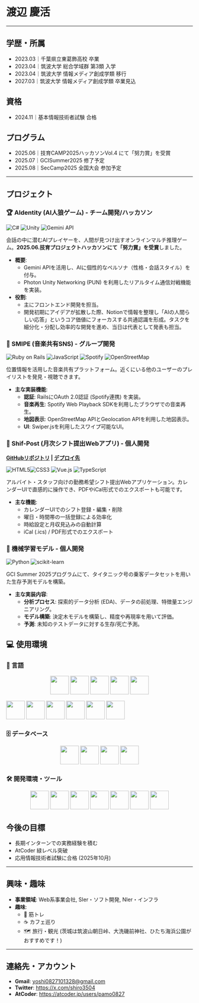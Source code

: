 # 渡辺 慶活

---

## 学歴・所属
- 2023.03｜千葉県立東葛飾高校 卒業
- 2023.04｜筑波大学 総合学域群 第3類 入学
- 2023.04｜筑波大学 情報メディア創成学類 移行
- 2027.03｜筑波大学 情報メディア創成学類 卒業見込

## 資格
- 2024.11｜基本情報技術者試験 合格

## プログラム
- 2025.06｜技育CAMP2025ハッカソンVol.4 にて「努力賞」を受賞
- 2025.07｜GCISummer2025 修了予定
- 2025.08｜SecCamp2025 全国大会 参加予定
---

## プロジェクト

### 🏆 AIdentity (AI人狼ゲーム) - チーム開発/ハッカソン
<img src="https://img.shields.io/badge/C%23-239120?style=for-the-badge&logo=c-sharp&logoColor=white" alt="C#"> <img src="https://img.shields.io/badge/Unity-FFFFFF?style=for-the-badge&logo=unity&logoColor=black" alt="Unity"> <img src="https://img.shields.io/badge/Gemini_API-8E7BFF?style=for-the-badge&logo=google-gemini&logoColor=white" alt="Gemini API">

会話の中に潜むAIプレイヤーを、人間が見つけ出すオンラインマルチ推理ゲーム。**2025.06.技育プロジェクトハッカソンにて「努力賞」を受賞**しました。

* **概要**:
    * Gemini APIを活用し、AIに個性的なペルソナ（性格・会話スタイル）を付与。
    * Photon Unity Networking (PUN) を利用したリアルタイム通信対戦機能を実装。
* **役割**:
    * 主にフロントエンド開発を担当。
    * 開発初期にアイデアが拡散した際、Notionで情報を整理し「AIの人間らしい応答」というコア価値にフォーカスする共通認識を形成。タスクを細分化・分配し効率的な開発を進め、当日は代表として発表も担当。

### 🎵 SMIPE (音楽共有SNS) - グループ開発
<img src="https://img.shields.io/badge/Ruby_on_Rails-CC0000?style=for-the-badge&logo=ruby-on-rails&logoColor=white" alt="Ruby on Rails"> <img src="https://img.shields.io/badge/JavaScript-F7DF1E?style=for-the-badge&logo=javascript&logoColor=black" alt="JavaScript"> <img src="https://img.shields.io/badge/Spotify-1DB954?style=for-the-badge&logo=spotify&logoColor=white" alt="Spotify"> <img src="https://img.shields.io/badge/OpenStreetMap-7EBC6F?style=for-the-badge&logo=openstreetmap&logoColor=white" alt="OpenStreetMap">

位置情報を活用した音楽共有プラットフォーム。近くにいる他のユーザーのプレイリストを発見・視聴できます。

* **主な実装機能**:
    * **認証**: RailsにOAuth 2.0認証 (Spotify連携) を実装。
    * **音楽再生**: Spotify Web Playback SDKを利用したブラウザでの音楽再生。
    * **地図表示**: OpenStreetMap APIとGeolocation APIを利用した地図表示。
    * **UI**: Swiper.jsを利用したスワイプ可能なUI。

### 📅 Shif-Post (月次シフト提出Webアプリ) - 個人開発
**[GitHubリポジトリ](https://github.com/pamo0827/shift-calendar-app) | [デプロイ先](https://vercel.com/yoshi0827101328-9306s-projects/v0-shift-calendar-app)**

<img src="https://img.shields.io/badge/HTML5-E34F26?style=for-the-badge&logo=html5&logoColor=white" alt="HTML5"><img src="https://img.shields.io/badge/CSS3-1572B6?style=for-the-badge&logo=css3&logoColor=white" alt="CSS3"> <img src="https://img.shields.io/badge/Vue.js-4FC08D?style=for-the-badge&logo=vue.js&logoColor=white" alt="Vue.js"> <img src="https://img.shields.io/badge/TypeScript-3178C6?style=for-the-badge&logo=typescript&logoColor=white" alt="TypeScript">

アルバイト・スタッフ向けの勤務希望シフト提出Webアプリケーション。カレンダーUIで直感的に操作でき、PDFやiCal形式でのエクスポートも可能です。

* **主な機能**:
    * カレンダーUIでのシフト登録・編集・削除
    * 曜日・時間帯の一括登録による効率化
    * 時給設定と月収見込みの自動計算
    * iCal (.ics) / PDF形式でのエクスポート

### 🤖 機械学習モデル - 個人開発
<img src="https://img.shields.io/badge/Python-3776AB?style=for-the-badge&logo=python&logoColor=white" alt="Python"> <img src="https://img.shields.io/badge/scikit--learn-F7931E?style=for-the-badge&logo=scikit-learn&logoColor=white" alt="scikit-learn">

GCI Summer 2025プログラムにて、タイタニック号の乗客データセットを用いた生存予測モデルを構築。

* **主な実装内容**:
    * **分析プロセス**: 探索的データ分析 (EDA)、データの前処理、特徴量エンジニアリング。
    * **モデル構築**: 決定木モデルを構築し、精度や再現率を用いて評価。
    * **予測**: 未知のテストデータに対する生存/死亡予測。

## 💻 使用環境

### 📝 言語

<p align="center">
<align="center"><img src="https://www.python.org/static/community_logos/python-logo.png" width="50"/>
<align="center"><img src="https://upload.wikimedia.org/wikipedia/commons/7/73/Ruby_logo.svg" width="50"/>
<align="center"><img src="https://upload.wikimedia.org/wikipedia/commons/6/6a/JavaScript-logo.png" width="50"/>
<align="center"><img src="https://upload.wikimedia.org/wikipedia/commons/4/4c/Typescript_logo_2020.svg" width="50"/>
<align="center"><img src="https://golang.org/lib/godoc/images/go-logo-blue.svg" width="50"/></p>
<align="center"><img src="https://upload.wikimedia.org/wikipedia/commons/6/61/HTML5_logo_and_wordmark.svg" width="50"/>
<align="center"><img src="https://upload.wikimedia.org/wikipedia/commons/d/d5/CSS3_logo_and_wordmark.svg" width="50"/>
<align="center"><img src="https://upload.wikimedia.org/wikipedia/commons/1/19/C_Logo.png" width="50"/>
<align="center"><img src="https://upload.wikimedia.org/wikipedia/commons/1/18/ISO_C%2B%2B_Logo.svg" width="50"/>
<align="center"><img src="https://upload.wikimedia.org/wikipedia/commons/4/4f/Csharp_Logo.png" width="50"/>
<align="center"><img src="https://upload.wikimedia.org/wikipedia/commons/1/1b/R_logo.svg" width="50"/>
</p>

### 🗄️ データベース

<p align="center">
<align="center"><img src="https://upload.wikimedia.org/wikipedia/en/d/dd/MySQL_logo.svg" width="50"/>
<align="center"><img src="https://upload.wikimedia.org/wikipedia/commons/3/38/SQLite370.svg" width="50"/>
<align="center"><img src="https://upload.wikimedia.org/wikipedia/commons/2/29/Postgresql_elephant.svg" width="50"/>
<align="center"><img src="https://upload.wikimedia.org/wikipedia/en/4/45/MongoDB-Logo.svg" width="50"/>
</p>

### 🛠️ 開発環境・ツール

<p align="center">
<align="center"><img src="https://upload.wikimedia.org/wikipedia/commons/9/9a/Visual_Studio_Code_1.35_icon.svg" width="50"/>
<align="center"><img src="https://upload.wikimedia.org/wikipedia/commons/9/91/Octicons-mark-github.svg" width="50"/>
<align="center"><img src="https://upload.wikimedia.org/wikipedia/commons/8/87/Windows_logo_-_2021.svg" width="50"/>
<align="center"><img src="https://upload.wikimedia.org/wikipedia/commons/a/ab/Logo-ubuntu_cof-orange-hex.svg" width="50"/>
<align="center"><img src="https://upload.wikimedia.org/wikipedia/commons/1/19/Unity_Technologies_logo.svg" width="50"/>
<align="center"><img src="https://upload.wikimedia.org/wikipedia/commons/3/33/Figma-logo.svg" width="50"/>
<align="center"><img src="https://upload.wikimedia.org/wikipedia/commons/0/08/Canva_icon_2021.svg" width="50"/>
</p>

## 今後の目標

*  長期インターンでの実務経験を積む
*  AtCoder 緑レベル突破　　
*  応用情報技術者試験に合格 (2025年10月)

---

## 興味・趣味

* **事業領域**: Web系事業会社, SIer・ソフト開発, NIer・インフラ
* **趣味**:
    * 🍖 筋トレ
    * ☕ カフェ巡り
    * 🗺 旅行・観光 (茨城は筑波山朝日峠、大洗磯前神社、ひたち海浜公園がおすすめです！)

---

## 連絡先・アカウント

* **Gmail**: yoshi0827101328@gmail.com
* **Twitter**: https://x.com/shiro3504
* **AtCoder**: https://atcoder.jp/users/pamo0827

